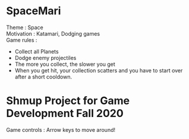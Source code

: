 # SpaceMari

Theme : Space\
Motivation : Katamari, Dodging games\
Game rules :
<ul>
<li>Collect all Planets</li>
<li>Dodge enemy projectiles</li>
<li>The more you collect, the slower you get</li>
<li>When you get hit, your collection scatters and you have to start over after a short cooldown.</li>
</ul>

# Shmup Project for Game Development Fall 2020

Game controls : Arrow keys to move around!

